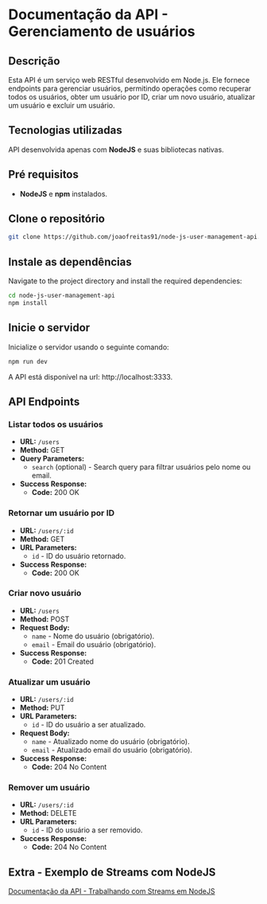 # Documentação da API - Gerenciamento de usuários

## Descrição

Esta API é um serviço web RESTful desenvolvido em Node.js. Ele fornece endpoints para gerenciar usuários, permitindo operações como recuperar todos os usuários, obter um usuário por ID, criar um novo usuário, atualizar um usuário e excluir um usuário.

## Tecnologias utilizadas

API desenvolvida apenas com **NodeJS** e suas bibliotecas nativas.

## Pré requisitos

- **NodeJS** e **npm** instalados.

## Clone o repositório

```sh
git clone https://github.com/joaofreitas91/node-js-user-management-api.git
```
## Instale as dependências

Navigate to the project directory and install the required dependencies:
  
  ```sh
  cd node-js-user-management-api
  npm install
  ```
## Inicie o servidor

Inicialize o servidor usando o seguinte comando:
  
  ```sh
  npm run dev
  ```
A API está disponível na url: http://localhost:3333.

## API Endpoints

### Listar todos os usuários

- **URL:** `/users`
- **Method:** GET
- **Query Parameters:**
  - `search` (optional) - Search query para filtrar usuários pelo nome ou email.
- **Success Response:**
  - **Code:** 200 OK

### Retornar um usuário por ID

- **URL:** `/users/:id`
- **Method:** GET
- **URL Parameters:**
  - `id` - ID do usuário retornado.
- **Success Response:**
  - **Code:** 200 OK

### Criar novo usuário

- **URL:** `/users`
- **Method:** POST
- **Request Body:**
  - `name` - Nome do usuário (obrigatório).
  - `email` - Email do usuário (obrigatório).
- **Success Response:**
  - **Code:** 201 Created

### Atualizar um usuário

- **URL:** `/users/:id`
- **Method:** PUT
- **URL Parameters:**
  - `id` - ID do usuário a ser atualizado.
- **Request Body:**
  - `name` - Atualizado nome do usuário (obrigatório).
  - `email` - Atualizado email do usuário (obrigatório).
- **Success Response:**
  - **Code:** 204 No Content

### Remover um usuário

- **URL:** `/users/:id`
- **Method:** DELETE
- **URL Parameters:**
  - `id` - ID do usuário a ser removido.
- **Success Response:**
  - **Code:** 204 No Content


## Extra - Exemplo de Streams com NodeJS

[Documentação da API - Trabalhando com Streams em NodeJS](./streams/README.md)